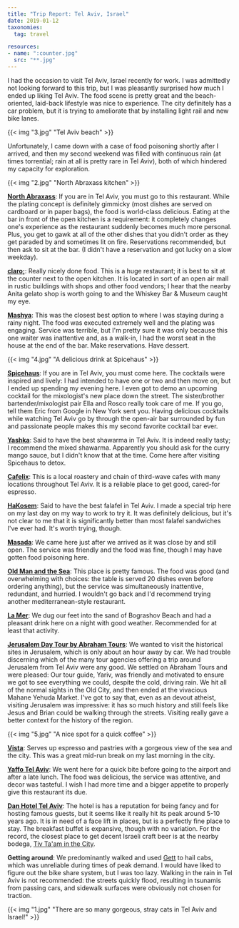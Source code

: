 ```yaml
---
title: "Trip Report: Tel Aviv, Israel"
date: 2019-01-12
taxonomies:
  tag: travel

resources:
- name: ":counter.jpg"
  src: "**.jpg"
---
```


I had the occasion to visit Tel Aviv, Israel recently for work. I was
admittedly not looking forward to this trip, but I was pleasantly surprised how
much I ended up liking Tel Aviv. The food scene is pretty great and the
beach-oriented, laid-back lifestyle was nice to experience. The city definitely
has a car problem, but it is trying to ameliorate that by installing light rail
and new bike lanes.

{{< img "3.jpg" "Tel Aviv beach" >}}

Unfortunately, I came down with a case of food poisoning shortly after I
arrived, and then my second weekend was filled with continuous rain (at times
torrential; rain at all is pretty rare in Tel Aviv), both of which hindered my
capacity for exploration.

{{< img "2.jpg" "North Abraxass kitchen" >}}

**[North Abraxass](https://telaveat.com/restaurant/abraxas-north/)**: If you
are in Tel Aviv, you must go to this restaurant. While the plating concept is
definitely gimmicky (most dishes are served on cardboard or in paper bags), the
food is world-class delicious. Eating at the bar in front of the open kitchen
is a requirement: it completely changes one's experience as the restaurant
suddenly becomes much more personal. Plus, you get to gawk at all of the other
dishes that you didn't order as they get paraded by and sometimes lit on fire.
Reservations recommended, but then ask to sit at the bar. (I didn't have a reservation and got lucky on a slow weekday).

**[claro;](http://www.clarotlv.com/indexEn.html)**: Really nicely done food.
This is a huge restaurant; it is best to sit at the counter next to the open
kitchen. It is located in sort of an open air mall in rustic buildings with
shops and other food vendors; I hear that the nearby Anita gelato shop is worth
going to and the Whiskey Bar & Museum caught my eye.

**[Mashya](http://www.mashya.co.il/)**: This was the closest best option to
where I was staying during a rainy night. The food was executed extremely well
and the plating was engaging. Service was terrible, but I'm pretty sure it was
only because this one waiter was inattentive and, as a walk-in, I had the worst
seat in the house at the end of the bar. Make reservations. Have dessert.

{{< img "4.jpg" "A delicious drink at Spicehaus" >}}

**[Spicehaus](https://www.facebook.com/SSpicehaus.tv/)**: If you are in Tel
Aviv, you must come here. The cocktails were inspired and lively: I had
intended to have one or two and then move on, but I ended up spending my
evening here. I even got to demo an upcoming cocktail for the mixologist's new
place down the street. The sister/brother bartender/mixologist pair Ella and
Rosco really took care of me. If you go, tell them Eric from Google in New York
sent you. Having delicious cocktails while watching Tel Aviv go by through the
open-air bar surrounded by fun and passionate people makes this my second
favorite cocktail bar ever.

**[Yashka](https://www.yashka.co.il/)**: Said to have the best shawarma in Tel
Aviv. It is indeed really tasty; I recommend the mixed shawarma. Apparently you
should ask for the curry mango sauce, but I didn't know that at the time. Come
here after visiting Spicehaus to detox.

**[Cafelix](https://cafelix.co.il/)**: This is a local roastery and chain of
third-wave cafes with many locations throughout Tel Aviv. It is a reliable
place to get good, cared-for espresso.

**[HaKosem](http://www.falafelhakosem.com/)**: Said to have the best falafel in
Tel Aviv. I made a special trip here on my last day on my way to work to try
it. It was definitely delicious, but it's not clear to me that it is
significantly better than most falafel sandwiches I've ever had. It's worth
trying, though.

**[Masada](https://www.tripadvisor.com/Restaurant_Review-g293984-d3607656-Reviews-Bistro_Masada-Tel_Aviv_Tel_Aviv_District.html)**:
We came here just after we arrived as it was close by and still open. The
service was friendly and the food was fine, though I may have gotten food
poisoning here.

**[Old Man and the
Sea](https://www.tripadvisor.com/Restaurant_Review-g297749-d2372933-Reviews-The_Old_Man_and_the_Sea-Jaffa_Tel_Aviv_Tel_Aviv_District.html)**:
This place is pretty famous. The food was good (and overwhelming with choices:
the table is served 20 dishes even before ordering anything), but the service
was simultaneously inattentive, redundant, and hurried. I wouldn't go back and
I'd recommend trying another mediterranean-style restaurant. 

**[La
Mer](https://www.tripadvisor.com/Restaurant_Review-g293984-d4177889-Reviews-La_Mer-Tel_Aviv_Tel_Aviv_District.html)**:
We dug our feet into the sand of Bograshov Beach and had a pleasant drink here
on a night with good weather. Recommended for at least that activity.

**[Jerusalem Day Tour by Abraham
Tours](https://abrahamtours.com/tours/jerusalem-day-tour/)**: We wanted to
visit the historical sites in Jerusalem, which is only about an hour away by
car. We had trouble discerning which of the many tour agencies offering a trip
around Jerusalem from Tel Aviv were any good. We settled on Abraham Tours and
were pleased: Our tour guide, Yariv, was friendly and motivated to ensure we
got to see everything we could, despite the cold, driving rain. We hit all of
the normal sights in the Old City, and then ended at the vivacious Mahane
Yehuda Market. I've got to say that, even as an devout atheist, visiting
Jerusalem was impressive: it has so much history and still feels like Jesus and
Brian could be walking through the streets. Visiting really gave a better
context for the history of the region.

{{< img "5.jpg" "A nice spot for a quick coffee" >}}

**[Vista](https://www.secrettelaviv.com/best/best-restaurants/vista-coffee)**:
Serves up espresso and pastries with a gorgeous view of the sea and the city.
This was a great mid-run break on my last morning in the city.

**[Yaffo Tel Aviv](http://yaffotelaviv.com/?lang=en)**: We went here for a
quick bite before going to the airport and after a late lunch. The food was
delicious, the service was attentive, and decor was tasteful. I wish I had more
time and a bigger appetite to properly give this restaurant its due.

**[Dan Hotel Tel
Aviv](https://www3.danhotels.com/TelAvivHotels/DanTelAvivHotel)**: The hotel is
has a reputation for being fancy and for hosting famous guests, but it seems
like it really hit its peak around 5-10 years ago. It is in need of a face lift
in places, but is a perfectly fine place to stay. The breakfast buffet is
expansive, though with no variation. For the record, the closest place to get
decent Israeli craft beer is at the nearby bodega, [Tiv Ta'am in the
City](https://goo.gl/maps/EgN59QT8pz52).

**Getting around**: We predominantly walked and used [Gett](https://gett.com/)
to hail cabs, which was unreliable during times of peak demand. I would have
liked to figure out the bike share system, but I was too lazy. Walking in the
rain in Tel Aviv is not recommended: the streets quickly flood, resulting in
tsunamis from passing cars, and sidewalk surfaces were obviously not chosen for
traction.

{{< img "1.jpg" "There are so many gorgeous, stray cats in Tel Aviv and Israel!" >}}
